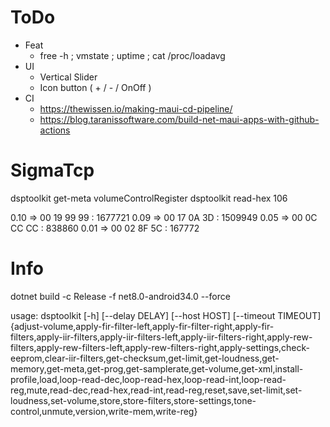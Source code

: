 # ToDo
- Feat 
    - free -h ; vmstate ; uptime ; cat /proc/loadavg  
- UI
    - Vertical Slider
    - Icon button ( + / - / OnOff )
- CI
    - https://thewissen.io/making-maui-cd-pipeline/
    - https://blog.taranissoftware.com/build-net-maui-apps-with-github-actions 


# SigmaTcp 
dsptoolkit get-meta volumeControlRegister
dsptoolkit read-hex 106

0.10 => 00 19 99 99 : 1677721
0.09 => 00 17 0A 3D : 1509949
0.05 => 00 0C CC CC : 838860
0.01 => 00 02 8F 5C : 167772


# Info 
dotnet build -c Release -f net8.0-android34.0 --force

usage: dsptoolkit [-h] [--delay DELAY] [--host HOST] [--timeout TIMEOUT]
                  {adjust-volume,apply-fir-filter-left,apply-fir-filter-right,apply-fir-filters,apply-iir-filters,apply-iir-filters-left,apply-iir-filters-right,apply-rew-filters,apply-rew-filters-left,apply-rew-filters-right,apply-settings,check-eeprom,clear-iir-filters,get-checksum,get-limit,get-loudness,get-memory,get-meta,get-prog,get-samplerate,get-volume,get-xml,install-profile,load,loop-read-dec,loop-read-hex,loop-read-int,loop-read-reg,mute,read-dec,read-hex,read-int,read-reg,reset,save,set-limit,set-loudness,set-volume,store,store-filters,store-settings,tone-control,unmute,version,write-mem,write-reg}
